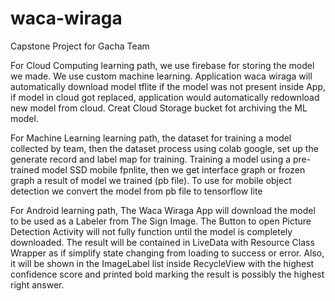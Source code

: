 # waca-wiraga
Capstone Project for Gacha Team

For Cloud Computing learning path, we use firebase for storing the model we made. We use custom machine learning. Application waca wiraga will automatically download model tflite if the model was not present inside App, if model in cloud got replaced, application would automatically redownload new model from cloud. Creat Cloud Storage bucket fot archiving the ML model.

For Machine Learning learning path, the dataset for training a model collected by team, then the dataset process using colab google, set up the generate record and label map for training. Training a model using a pre-trained model SSD mobile fpnlite, then we get interface graph or frozen graph a result of model we trained (pb file). To use for mobile object detection we convert the model from pb file to tensorflow lite

For Android learning path, The Waca Wiraga App will download the model to be used as a Labeler from The Sign Image. The Button to open Picture Detection Activity will not fully function until the model is completely downloaded. The result will be contained in LiveData with Resource Class Wrapper as if simplify state changing from loading to success or error. Also, it will be shown in the ImageLabel list inside RecycleView with the highest confidence score and printed bold marking the result is possibly the highest right answer.
